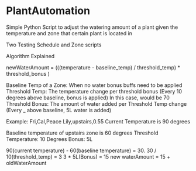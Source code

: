 # PlantAutomation
Simple Python Script to adjust the watering amount of a plant given the temperature and zone that certain plant is located in

Two Testing Schedule and Zone scripts


Algorithm Explained

newWaterAmount = (((temperature - baseline_temp) / threshold_temp) * threshold_bonus )

Baseline Temp of a Zone: When no water bonus buffs need to be applied
Threshold Temp: The temperature change per threshold bonus (Every 10 degrees above baseline, bonus is applied) In this case, would be 70
Threshold Bonus: The amount of water added per Threshold Temp change (Every _ above baseline, 5L water is added)


Example: Fri,Cal,Peace Lily,upstairs,0.55
Current Temperature is 90 degrees

Baseline temperature of upstairs zone is 60 degrees
Threshold Temperature: 10 Degrees
Bonus: 5L 

90(current temperature) - 60(baseline temperature) = 30. 
30 / 10(threshold_temp) = 3
3 * 5L(Bonus) = 15
new waterAmount = 15 + oldWaterAmount
